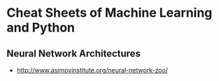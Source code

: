 # Cheat Sheets of Machine Learning and Python

## Neural Network Architectures
* http://www.asimovinstitute.org/neural-network-zoo/
